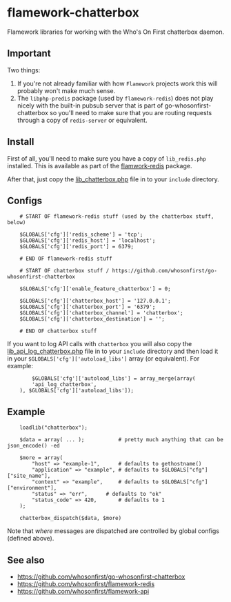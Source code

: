 # flamework-chatterbox

Flamework libraries for working with the Who's On First chatterbox daemon.

## Important

Two things:

1. If you're not already familiar with how `Flamework` projects work this will probably won't make much sense.
2. The `libphp-predis` package (used by `flamework-redis`) does not play nicely with the built-in pubsub server that is part of go-whosonfirst-chatterbox so you'll need to make sure that you are routing requests through a copy of `redis-server` or equivalent.

## Install

First of all, you'll need to make sure you have a copy of `lib_redis.php` installed. This is available as part of the [flamwork-redis](https://github.com/whosonfirst/flamework-redis) package.

After that, just copy the [lib_chatterbox.php](www/include/lib_chatterbox.php) file in to your `include` directory.

## Configs

```	
	# START OF flamework-redis stuff (used by the chatterbox stuff, below)

	$GLOBALS['cfg']['redis_scheme'] = 'tcp';
	$GLOBALS['cfg']['redis_host'] = 'localhost';
	$GLOBALS['cfg']['redis_port'] = 6379;

	# END OF flamework-redis stuff

	# START OF chatterbox stuff / https://github.com/whosonfirst/go-whosonfirst-chatterbox

	$GLOBALS['cfg']['enable_feature_chatterbox'] = 0;

	$GLOBALS['cfg']['chatterbox_host'] = '127.0.0.1';
	$GLOBALS['cfg']['chatterbox_port'] = '6379';
	$GLOBALS['cfg']['chatterbox_channel'] = 'chatterbox';
	$GLOBALS['cfg']['chatterbox_destination'] = '';

	# END OF chatterbox stuff
```

If you want to log API calls with `chatterbox` you will also copy the [lib_api_log_chatterbox.php](www/include/lib_api_log_chatterbox.php) file in to your `include` directory and then load it in your `$GLOBALS['cfg']['autoload_libs']` array (or equivalent). For example:

```
        $GLOBALS['cfg']['autoload_libs'] = array_merge(array(
		'api_log_chatterbox',
	), $GLOBALS['cfg']['autoload_libs']);
```	

## Example

```
	loadlib("chatterbox");

	$data = array( ... );			# pretty much anything that can be json_encode() -ed

	$more = array(
		"host" => "example-1",		# defaults to gethostname()
		"application" => "example",	# defaults to $GLOBALS["cfg"]["site_name"],
		"context" => "example",		# defaults to $GLOBALS["cfg"]["environment"],
		"status" => "err",		# defaults to "ok"
		"status_code" => 420,		# defaults to 1
	);

	chatterbox_dispatch($data, $more)
```

Note that _where_ messages are dispatched are controlled by global configs (defined above).

## See also

* https://github.com/whosonfirst/go-whosonfirst-chatterbox
* https://github.com/whosonfirst/flamework-redis
* https://github.com/whosonfirst/flamework-api
